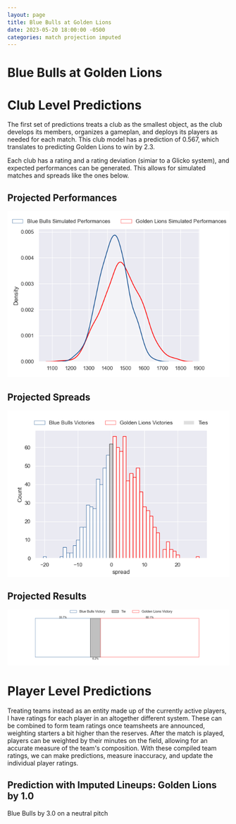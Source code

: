 ```yaml
---  
layout: page  
title: Blue Bulls at Golden Lions  
date: 2023-05-20 18:00:00 -0500  
categories: match projection imputed  
---
```

# Blue Bulls at Golden Lions

# Club Level Predictions


The first set of predictions treats a club as the smallest object, as the club develops its members, organizes a gameplan, and deploys its players as needed for each match. This club model has a prediction of 0.567, which translates to predicting Golden Lions to win by 2.3.

Each club has a rating and a rating deviation (simiar to a Glicko system), and expected performances can be generated. This allows for simulated matches and spreads like the ones below.
## Projected Performances


![Projected Performances](plots/performances_2023-05-20-GoldenLions-BlueBulls.png)
## Projected Spreads


![Projected Spreads](plots/spreads_2023-05-20-GoldenLions-BlueBulls.png)
## Projected Results


![Projected Results](plots/resultbar_2023-05-20-GoldenLions-BlueBulls.png)
# Player Level Predictions


Treating teams instead as an entity made up of the currently active players, I have ratings for each player in an altogether different system. These can be combined to form team ratings once teamsheets are announced, weighting starters a bit higher than the reserves. After the match is played, players can be weighted by their minutes on the field, allowing for an accurate measure of the team's composition. With these compiled team ratings, we can make predictions, measure inaccuracy, and update the individual player ratings.
## Prediction with Imputed Lineups: Golden Lions by 1.0


Blue Bulls by 3.0 on a neutral pitch

